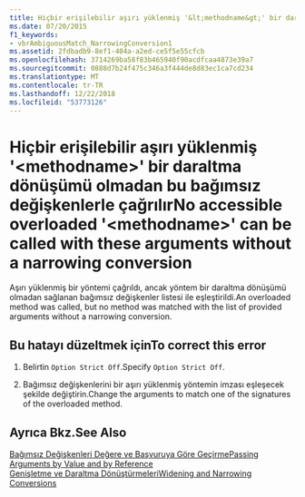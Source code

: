 ```yaml
---
title: Hiçbir erişilebilir aşırı yüklenmiş '&lt;methodname&gt;' bir daraltma dönüşümü olmadan bu bağımsız değişkenlerle çağrılır
ms.date: 07/20/2015
f1_keywords:
- vbrAmbiguousMatch_NarrowingConversion1
ms.assetid: 2fdbadb9-8ef1-404a-a2ed-ce5f5e55cfcb
ms.openlocfilehash: 3714269ba58f83b465940f90acdfcaa4873e39a7
ms.sourcegitcommit: 0888d7b24f475c346a3f444de8d83ec1ca7cd234
ms.translationtype: MT
ms.contentlocale: tr-TR
ms.lasthandoff: 12/22/2018
ms.locfileid: "53773126"
---
```

# <a name="no-accessible-overloaded-ltmethodnamegt-can-be-called-with-these-arguments-without-a-narrowing-conversion"></a><span data-ttu-id="96b88-102">Hiçbir erişilebilir aşırı yüklenmiş '&lt;methodname&gt;' bir daraltma dönüşümü olmadan bu bağımsız değişkenlerle çağrılır</span><span class="sxs-lookup"><span data-stu-id="96b88-102">No accessible overloaded '&lt;methodname&gt;' can be called with these arguments without a narrowing conversion</span></span>
<span data-ttu-id="96b88-103">Aşırı yüklenmiş bir yöntemi çağrıldı, ancak yöntem bir daraltma dönüşümü olmadan sağlanan bağımsız değişkenler listesi ile eşleştirildi.</span><span class="sxs-lookup"><span data-stu-id="96b88-103">An overloaded method was called, but no method was matched with the list of provided arguments without a narrowing conversion.</span></span>  
  
## <a name="to-correct-this-error"></a><span data-ttu-id="96b88-104">Bu hatayı düzeltmek için</span><span class="sxs-lookup"><span data-stu-id="96b88-104">To correct this error</span></span>  
  
1.  <span data-ttu-id="96b88-105">Belirtin `Option Strict Off`.</span><span class="sxs-lookup"><span data-stu-id="96b88-105">Specify `Option Strict Off`.</span></span>  
  
2.  <span data-ttu-id="96b88-106">Bağımsız değişkenlerini bir aşırı yüklenmiş yöntemin imzası eşleşecek şekilde değiştirin.</span><span class="sxs-lookup"><span data-stu-id="96b88-106">Change the arguments to match one of the signatures of the overloaded method.</span></span>  
  
## <a name="see-also"></a><span data-ttu-id="96b88-107">Ayrıca Bkz.</span><span class="sxs-lookup"><span data-stu-id="96b88-107">See Also</span></span>  
 [<span data-ttu-id="96b88-108">Bağımsız Değişkenleri Değere ve Başvuruya Göre Geçirme</span><span class="sxs-lookup"><span data-stu-id="96b88-108">Passing Arguments by Value and by Reference</span></span>](../../visual-basic/programming-guide/language-features/procedures/passing-arguments-by-value-and-by-reference.md)  
 [<span data-ttu-id="96b88-109">Genişletme ve Daraltma Dönüştürmeleri</span><span class="sxs-lookup"><span data-stu-id="96b88-109">Widening and Narrowing Conversions</span></span>](../../visual-basic/programming-guide/language-features/data-types/widening-and-narrowing-conversions.md)

